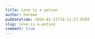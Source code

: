 ```yaml
---
title: Love is a potion
author: harmoe
pubDatetime: 2024-01-21T14:11:17.870Z
slug: love-is-a-potion
comment: true
---
```

